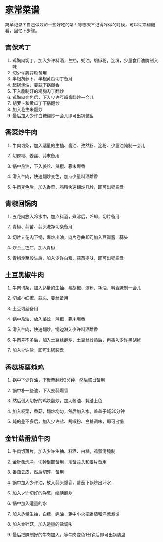 # [家常菜谱](https://github.com/superleeyom/blog/issues/33)

简单记录下自己做过的一些好吃的菜！等哪天不记得咋做的时候，可以过来翻翻看，回忆下步骤。

## 宫保鸡丁

1. 鸡胸肉切丁，加入少许料酒，生抽，蚝油，胡椒粉，淀粉，少量食用油腌制入味
2. 切少许姜蒜粒备用
3. 半根胡萝卜，半根黄瓜切丁备用
4. 起锅烧油，姜蒜下锅爆香
5. 下入腌制好的鸡胸肉丁翻炒
6. 鸡胸肉变色后，下入少许豆瓣酱翻炒一会儿
7. 胡萝卜和黄瓜丁下锅翻炒
8. 加入花生米翻炒
9. 最后加入少许白糖翻炒一会儿即可出锅装盘

## 香菜炒牛肉

1. 牛肉切条，加入适量的生抽、酱油、孜然粉、淀粉、少量油腌制一会儿

2. 切辣椒、姜丝、蒜末备用

3. 锅中热油，下入姜丝、辣椒、蒜末爆香

4. 滑入牛肉，快速翻炒变色，加点少量料酒增香

5. 牛肉变色后，加入香菜、鸡精快速翻炒几秒，即可出锅装盘

## 青椒回锅肉

1. 五花肉放入冷水中，加点料酒，煮沸后，冷却，切片备用

2. 青椒、蒜苗、蒜头洗净切条备用

3. 切片五花肉下锅，爆炒出油，肉片卷曲即可加入豆瓣酱、蒜头

4. 炒至上色后，加入青椒

5. 青椒炒至段生后，加入少许白糖、蒜苗提味，即可出锅装盘

## 土豆黑椒牛肉

1. 牛肉切条，加入适量的生抽、黑胡椒、淀粉、耗油、料酒腌制一会儿

2. 切点小红椒、蒜头、姜丝备用

3. 土豆切丝备用

4. 锅中热油，放入姜丝、辣椒、蒜末爆香

5. 滑入牛肉，快速翻炒，锅边淋入少许料酒增香

6. 牛肉差不多后，加入土豆丝翻炒，土豆丝炒熟后，再撒入少许黑胡椒

7. 加入少许盐，即可出锅装盘

## 香菇板栗炖鸡

1. 锅中下少许油，下板栗翻炒2分钟，然后盛出备用

2. 锅中补一些油，下入姜蒜爆香

3. 然后倒入切好的鸡块翻炒，加入酱油、耗油上色

4. 加入板栗，香菇，翻炒均匀，然后加入水，盖盖子炖30分钟

5. 炖的差不多后，加入少许盐、胡椒粉、白糖调味，即可出锅

## 金针菇番茄牛肉

1. 牛肉切薄片，加入少许生抽、料酒、白糖，鸡蛋清腌制

2. 金针菇洗净，切掉根部备用，准备蒜头和姜片备用

3. 番茄去皮，然后切碎，备用

4. 锅中加入少许油，放入蒜头爆香，番茄下锅炒出汁水

5. 加入少许切好的洋葱，继续翻炒

6. 锅中加入适量的水

7. 加入适量生抽，白糖，蚝油，转中小火把番茄和洋葱煮烂

8. 加入金针菇，加入适量的盐调味

9. 最后把腌制好的牛肉加入，等牛肉变色1分钟后即可出锅装盘


